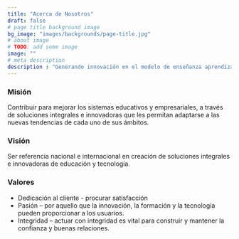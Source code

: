 ```yaml
---
title: "Acerca de Nosotros"
draft: false
# page title background image
bg_image: "images/backgrounds/page-title.jpg"
# about image
# TODO: add some image
image: ""
# meta description
description : "Generando innovación en el modelo de enseñanza aprendizaje."
---
```


### Misión

Contribuir para mejorar los sistemas educativos y empresariales, a través de
soluciones integrales e innovadoras que les permitan adaptarse a las nuevas
tendencias de cada uno de sus ámbitos.

### Visión

Ser referencia nacional e internacional en creación de soluciones integrales e
innovadoras de educación y tecnología.

### Valores

* Dedicación al cliente - procurar satisfacción
* Pasión – por aquello que la innovación, la formación y la tecnología pueden proporcionar a los usuarios.
* Integridad – actuar con integridad es vital para construir y mantener la confianza y buenas relaciones.